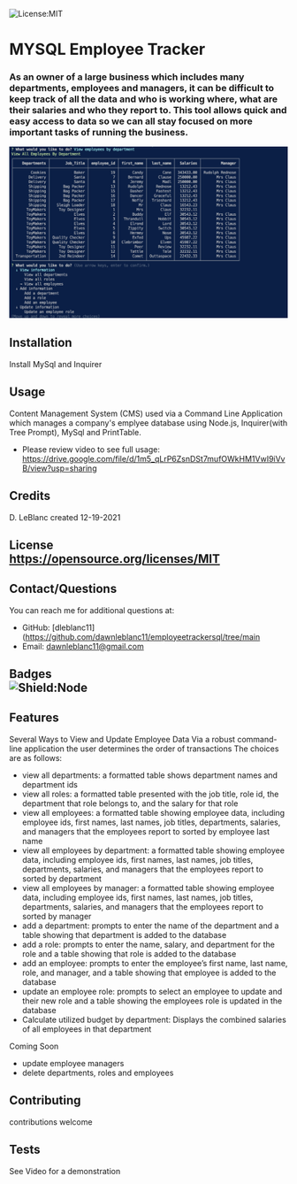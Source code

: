 
![License:MIT](https://img.shields.io/badge/License-MIT-yellow.svg)
  
  # MYSQL Employee Tracker
  ### As an owner of a large business which includes many departments, employees and managers, it can be difficult to keep track of all the data and who is working where, what are their salaries and who they report to.  This tool allows quick and easy access to data so we can all stay focused on more important tasks of running the business.
  ![screenshot](employeetrackerss.png)
    
  ## Installation
  Install MySql and Inquirer
  
  ## Usage 
  Content Management System (CMS) used via a Command Line Application which manages a company's emplyee database using Node.js, Inquirer(with Tree Prompt), MySql and PrintTable. 
  * Please review video to see full usage:	https://drive.google.com/file/d/1m5_qLrP6ZsnDSt7mufOWkHM1VwI9iVvB/view?usp=sharing 
  
  
  ## Credits
  D. LeBlanc created 12-19-2021
##
## License <br>https://opensource.org/licenses/MIT
  ## Contact/Questions
  You can reach me for additional questions at:
  * GitHub: [dleblanc11](https://github.com/dawnleblanc11/employeetrackersql/tree/main
  * Email: dawnleblanc11@gmail.com
## Badges <br>![Shield:Node](https://img.shields.io/badge/Node.js-43853D?style=for-the-badge&logo=node.js&logoColor=white) 
    
  ## Features
  Several Ways to View and Update Employee Data
  Via a robust command-line application the user determines the order of transactions
  The choices are as follows:
  * view all departments: a formatted table shows department names and department ids
  * view all roles: a formatted table presented with the job title, role id, the department that role belongs to, and the salary for that role
  * view all employees: a formatted table showing employee data, including employee ids, first names, last names, job titles, departments, salaries, and managers that the employees report to sorted by employee last name
  * view all employees by department: a formatted table showing employee data, including employee ids, first names, last names, job titles, departments, salaries, and managers that the employees report to sorted by department
  * view all employees by manager: a formatted table showing employee data, including employee ids, first names, last names, job titles, departments, salaries, and managers that the employees report to sorted by manager
  * add a department: prompts to enter the name of the department and a table showing that department is added to the database
  * add a role: prompts to enter the name, salary, and department for the role and a table showing that role is added to the database
  * add an employee: prompts to enter the employee’s first name, last name, role, and manager, and a table showing that employee is added to the database
  * update an employee role: prompts to select an employee to update and their new role and a table showing the employees role is updated in the database
  * Calculate utilized budget by department: Displays the combined salaries of all employees in that department

  Coming Soon
  * update employee managers
  * delete departments, roles and employees

  
  ## Contributing  
  contributions welcome
  
  ## Tests
  See Video for a demonstration

